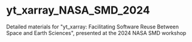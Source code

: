# yt_xarray_NASA_SMD_2024
Detailed materials for "yt_xarray: Facilitating Software Reuse Between Space and Earth Sciences", presented at the 2024 NASA SMD workshop
